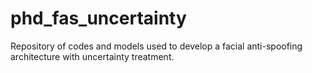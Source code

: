 # phd_fas_uncertainty
Repository of codes and models used to develop a facial anti-spoofing architecture with uncertainty treatment.
